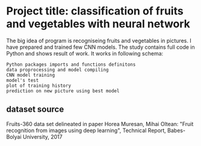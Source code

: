 # Project title: classification of fruits and vegetables with neural network

The big idea of program is recogniseing fruits and vegetables in pictures. I have prepared and trained few CNN models. The study contains full code in Python and shows result of work. It works in following schema:

    Python packages imports and functions definitons
    data proprocessing and model compiling
    CNN model training
    model's test
    plot of training history
    prediction on new picture using best model


## dataset source

Fruits-360 data set delineated in paper Horea Muresan, Mihai Oltean: "Fruit recognition from images using deep learning", Technical Report, Babes-Bolyai University, 2017
